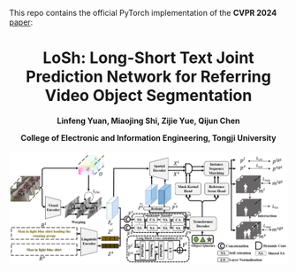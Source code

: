 This repo contains the official PyTorch implementation of the **CVPR 2024** [paper](https://arxiv.org/abs/2306.08736): 

<div align="center">
<h1>
<b>
LoSh: Long-Short Text Joint Prediction Network for Referring Video Object Segmentation
</b>
</h1>
<h4>
<b>
Linfeng Yuan, Miaojing Shi, Zijie Yue, Qijun Chen
    
College of Electronic and Information Engineering, Tongji University
</b>
</h4>
</div>

<p align="center"><img src="docs/overview.png" width="800"/></p>


